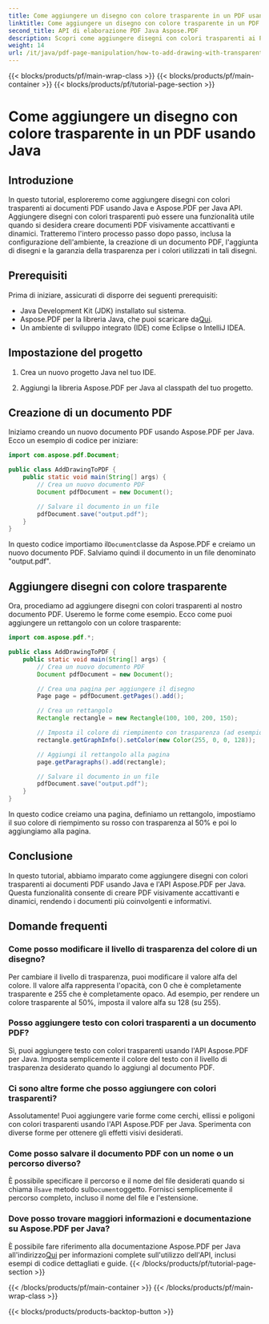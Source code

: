 ```yaml
---
title: Come aggiungere un disegno con colore trasparente in un PDF usando Java
linktitle: Come aggiungere un disegno con colore trasparente in un PDF usando Java
second_title: API di elaborazione PDF Java Aspose.PDF
description: Scopri come aggiungere disegni con colori trasparenti ai PDF usando Java e Aspose.PDF per Java. Crea PDF dinamici e visivamente accattivanti con istruzioni dettagliate ed esempi di codice.
weight: 14
url: /it/java/pdf-page-manipulation/how-to-add-drawing-with-transparent-color-in-pdf-using-java/
---
```


{{< blocks/products/pf/main-wrap-class >}}
{{< blocks/products/pf/main-container >}}
{{< blocks/products/pf/tutorial-page-section >}}

# Come aggiungere un disegno con colore trasparente in un PDF usando Java


## Introduzione

In questo tutorial, esploreremo come aggiungere disegni con colori trasparenti ai documenti PDF usando Java e Aspose.PDF per Java API. Aggiungere disegni con colori trasparenti può essere una funzionalità utile quando si desidera creare documenti PDF visivamente accattivanti e dinamici. Tratteremo l'intero processo passo dopo passo, inclusa la configurazione dell'ambiente, la creazione di un documento PDF, l'aggiunta di disegni e la garanzia della trasparenza per i colori utilizzati in tali disegni.

## Prerequisiti

Prima di iniziare, assicurati di disporre dei seguenti prerequisiti:

- Java Development Kit (JDK) installato sul sistema.
-  Aspose.PDF per la libreria Java, che puoi scaricare da[Qui](https://releases.aspose.com/pdf/java/).
- Un ambiente di sviluppo integrato (IDE) come Eclipse o IntelliJ IDEA.

## Impostazione del progetto

1. Crea un nuovo progetto Java nel tuo IDE.

2. Aggiungi la libreria Aspose.PDF per Java al classpath del tuo progetto.

## Creazione di un documento PDF

Iniziamo creando un nuovo documento PDF usando Aspose.PDF per Java. Ecco un esempio di codice per iniziare:

```java
import com.aspose.pdf.Document;

public class AddDrawingToPDF {
    public static void main(String[] args) {
        // Crea un nuovo documento PDF
        Document pdfDocument = new Document();

        // Salvare il documento in un file
        pdfDocument.save("output.pdf");
    }
}
```

 In questo codice importiamo il`Document`classe da Aspose.PDF e creiamo un nuovo documento PDF. Salviamo quindi il documento in un file denominato "output.pdf".

## Aggiungere disegni con colore trasparente

Ora, procediamo ad aggiungere disegni con colori trasparenti al nostro documento PDF. Useremo le forme come esempio. Ecco come puoi aggiungere un rettangolo con un colore trasparente:

```java
import com.aspose.pdf.*;

public class AddDrawingToPDF {
    public static void main(String[] args) {
        // Crea un nuovo documento PDF
        Document pdfDocument = new Document();

        // Crea una pagina per aggiungere il disegno
        Page page = pdfDocument.getPages().add();

        // Crea un rettangolo
        Rectangle rectangle = new Rectangle(100, 100, 200, 150);

        // Imposta il colore di riempimento con trasparenza (ad esempio, rosso trasparente al 50%)
        rectangle.getGraphInfo().setColor(new Color(255, 0, 0, 128));

        // Aggiungi il rettangolo alla pagina
        page.getParagraphs().add(rectangle);

        // Salvare il documento in un file
        pdfDocument.save("output.pdf");
    }
}
```

In questo codice creiamo una pagina, definiamo un rettangolo, impostiamo il suo colore di riempimento su rosso con trasparenza al 50% e poi lo aggiungiamo alla pagina.

## Conclusione

In questo tutorial, abbiamo imparato come aggiungere disegni con colori trasparenti ai documenti PDF usando Java e l'API Aspose.PDF per Java. Questa funzionalità consente di creare PDF visivamente accattivanti e dinamici, rendendo i documenti più coinvolgenti e informativi.

## Domande frequenti

### Come posso modificare il livello di trasparenza del colore di un disegno?

Per cambiare il livello di trasparenza, puoi modificare il valore alfa del colore. Il valore alfa rappresenta l'opacità, con 0 che è completamente trasparente e 255 che è completamente opaco. Ad esempio, per rendere un colore trasparente al 50%, imposta il valore alfa su 128 (su 255).

### Posso aggiungere testo con colori trasparenti a un documento PDF?

Sì, puoi aggiungere testo con colori trasparenti usando l'API Aspose.PDF per Java. Imposta semplicemente il colore del testo con il livello di trasparenza desiderato quando lo aggiungi al documento PDF.

### Ci sono altre forme che posso aggiungere con colori trasparenti?

Assolutamente! Puoi aggiungere varie forme come cerchi, ellissi e poligoni con colori trasparenti usando l'API Aspose.PDF per Java. Sperimenta con diverse forme per ottenere gli effetti visivi desiderati.

### Come posso salvare il documento PDF con un nome o un percorso diverso?

 È possibile specificare il percorso e il nome del file desiderati quando si chiama il`save` metodo sul`Document`oggetto. Fornisci semplicemente il percorso completo, incluso il nome del file e l'estensione.

### Dove posso trovare maggiori informazioni e documentazione su Aspose.PDF per Java?

 È possibile fare riferimento alla documentazione Aspose.PDF per Java all'indirizzo[Qui](https://reference.aspose.com/pdf/java/) per informazioni complete sull'utilizzo dell'API, inclusi esempi di codice dettagliati e guide.
{{< /blocks/products/pf/tutorial-page-section >}}

{{< /blocks/products/pf/main-container >}}
{{< /blocks/products/pf/main-wrap-class >}}

{{< blocks/products/products-backtop-button >}}
